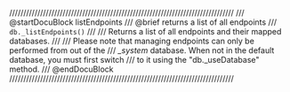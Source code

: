 ////////////////////////////////////////////////////////////////////////////////
/// @startDocuBlock listEndpoints
/// @brief returns a list of all endpoints
/// `db._listEndpoints()`
///
/// Returns a list of all endpoints and their mapped databases.
///
/// Please note that managing endpoints can only be performed from out of the
/// *_system* database. When not in the default database, you must first switch
/// to it using the "db._useDatabase" method.
/// @endDocuBlock
////////////////////////////////////////////////////////////////////////////////